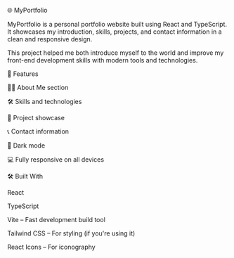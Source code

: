 🌐 MyPortfolio

MyPortfolio is a personal portfolio website built using React and TypeScript.
It showcases my introduction, skills, projects, and contact information in a clean and responsive design.

This project helped me both introduce myself to the world and improve my front-end development skills with modern tools and technologies.

🚀 Features

🧑‍💻 About Me section

🛠️ Skills and technologies

📁 Project showcase

📞 Contact information

🌙 Dark mode

💻 Fully responsive on all devices


🛠️ Built With

React

TypeScript

Vite – Fast development build tool

Tailwind CSS – For styling (if you're using it)

React Icons – For iconography
